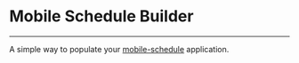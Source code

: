 # Mobile Schedule Builder
---
A simple way to populate your [mobile-schedule](https://github.com/st3rno/mobile-schedule) application.
